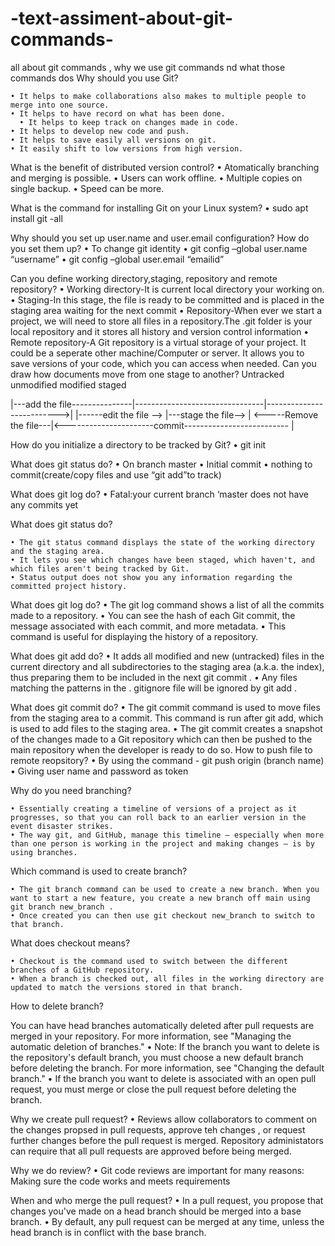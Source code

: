 # -text-assiment-about-git-commands-
all about git commands , why we use git  commands nd what those  commands  dos 
Why should you use Git?
  
    • It helps to make collaborations also makes to multiple people to merge into one source.
    • It helps to have record on what has been done.
      • It helps to keep track on changes made in code.
    • It helps to develop new code and push.
    • It helps to save easily all versions on git.
    • It easily shift to low versions from high version.

What is the benefit of distributed version control?
    • Atomatically branching and merging is possible.
    • Users can work offline.
    • Multiple copies on single backup.
    • Speed can be more.

What is the command for installing Git on your Linux system?
    • sudo apt install git -all

Why should you set up user.name and user.email configuration? How do you set them up?
    • To change git identity
    • git config –global user.name “username”
    • git config –global user.email “emailid”

Can you define working directory,staging, repository and remote repository?
    • Working directory-It is current local directory your working on.
    • Staging-In this stage, the file is ready to be committed and is placed in the staging area waiting for the next commit
    • Repository-When ever we start a project, we will need to store all files in a repository.The .git folder is your local repository and it stores all history and version control   information
    • Remote repository-A Git repository is a virtual storage of your project. It could be a seperate other machine/Computer or server. It allows you to save versions of your code, which you can access when needed.
Can you draw how documents move from one stage to another?
Untracked                    unmodified                      modified                     staged

|---add the file---------------|--------------------------------|-------------------------->|
                                           |------edit the file -->                |---stage the file-->  |
     <-----Remove the file---|<----------------------commit-------------------------- |

      
How do you initialize a directory to be tracked by Git?
    • git init <directory>
      
What does git status do?
    • On branch master 
    • Initial commit
    • nothing to commit(create/copy files and use “git add”to track)

What does git log do?
    • Fatal:your current branch ‘master does not have any commits yet


What does git status do?

    • The git status command displays the state of the working directory and the staging area. 
    • It lets you see which changes have been staged, which haven't, and which files aren't being tracked by Git. 
    • Status output does not show you any information regarding the committed project history.
      
What does git log do?
    • The git log command shows a list of all the commits made to a repository. 
    • You can see the hash of each Git commit, the message associated with each commit, and more metadata. 
    • This command is useful for displaying the history of a repository.

What does git add do?
    • It adds all modified and new (untracked) files in the current directory and all subdirectories to the staging area (a.k.a. the index), thus preparing them to be included in the next git commit .
    •  Any files matching the patterns in the . gitignore file will be ignored by git add .

What does git commit do?
    • The git commit command is used to move files from the staging area to a commit. This command is run after git add, which is used to add files to the staging area.
    • The git commit creates a snapshot of the changes made to a Git repository which can then be pushed to the main repository when the developer is ready to do so.
How to push file to remote reopsitory?
    • By using the command - git push origin (branch name)
    • Giving user name and password as token


Why do you need branching?

    • Essentially creating a timeline of versions of a project as it progresses, so that you can roll back to an earlier version in the event disaster strikes. 
    • The way git, and GitHub, manage this timeline — especially when more than one person is working in the project and making changes — is by using branches.


Which command is used to create branch?

    • The git branch command can be used to create a new branch. When you want to start a new feature, you create a new branch off main using git branch new_branch . 
    • Once created you can then use git checkout new_branch to switch to that branch.

What does checkout means?

    • Checkout is the command used to switch between the different branches of a GitHub repository. 
    • When a branch is checked out, all files in the working directory are updated to match the versions stored in that branch.



How to delete branch?
    
You can have head branches automatically deleted after pull requests are merged in your repository. For more information, see "Managing the automatic deletion of branches."
    • Note: If the branch you want to delete is the repository's default branch, you must choose a new default branch before deleting the branch. For more information, see "Changing the default branch."
    • If the branch you want to delete is associated with an open pull request, you must merge or close the pull request before deleting the branch.



Why we create pull request?
    • Reviews allow collaborators to comment on the changes propsed in pull requests, approve teh changes , or request further changes before the pull request is merged. Repository administators can require that all pull requests are approved before being merged.



Why we do review?
    • Git code reviews are important for many reasons: Making sure the code works and meets requirements 



When and who merge the pull request?
    • In a pull request, you propose that changes you've made on a head branch should be merged into a base branch.
    •  By default, any pull request can be merged at any time, unless the head branch is in conflict with the base branch.
